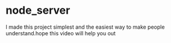 # node_server
I made this project simplest and the easiest way to make people understand.hope this video will help you out
